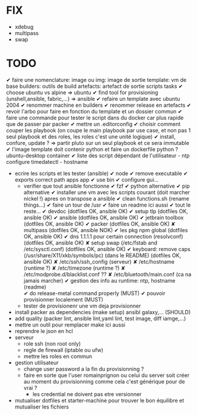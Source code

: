 # FIX
- xdebug
- multipass
- swap

# TODO
✔ faire une nomenclature: 
    image ou img: image de sortie
    template: vm de base
    builders: outils de build
    artefacts: artefact de sortie
    scripts 
        tasks
✔ choose ubuntu vs alpine  => ubuntu
✔ find tool for provisioning (unshell,ansible, fabric,...) => ansible
✔ refaire un template avec ubuntu 2004
    ✔ renommer machine en builders
    ✔ renommer release en artefacts
✔ revoir l'arbo pour faire en fonction du template et un dossier commun
✔ faire une commande pour tester le script dans du docker car plus rapide que de passer par packer
✔ mettre un .editorconfig
✔ choisir comment couper les playbook (on coupe le main playbook par use case, et non pas 1 seul playbook et des roles, les roles c'est une unité logique)
    ✔ install, confure, update ? => partir pluto sur un seul playbook et ce sera immutable
✔ l'image template doit contenir python et faire un dockerfile python ? ubuntu-desktop container
✔ liste des script dépendant de l'utilisateur
    - ntp configure timedatectl
    - hostname
- ecrire les scripts et les tester (ansible) 
    ✔ node
    ✔ remove executable 
    ✔ exports correct path apps app 
    ✔ use bin
    ✔ configure gui... 
    - verifier que tout ansible fonctionne 
        ✔ fzf 
        ✔ python alternative
        ✔ pip alternative
    ✔ installer une vm avec les scripts courant (doit marcher nickel !) apres on transpose a ansible
    ✔ clean functions.sh (rename things...)
    ✔ faire un tour de /usr
    ✔ faire un readme ici aussi
    ✔ tout le reste... 
        ✔ devdoc (dotfiles OK, ansible OK)
        ✔ setup tlp (dotfiles OK, ansible OK)
        ✔ ansible (dotfiles OK, ansible OK) 
        ✔ jetbrain toolbox (dotfiles OK, ansible OK) 
        ✔ packer (dotfiles OK, ansible OK) 
        ✘ multipass (dotfiles OK, ansible NOK) 
        ✔ les pkg npm global (dotfiles OK, ansible OK) 
        ✔ dns 1.1.1.1 pour certain connection (resolvconf) (dotfiles OK, ansible OK)
        ✘ setup swap (/etc/fstab and /etc/sysctl.conf) (dotfiles OK, ansible OK) 
        ✔ keyboard: remove caps (/usr/share/X11/xkb/symbols/pc) (dans le README) (dotfiles OK, ansible OK) 
        ✘ /etc/ssh/ssh_config (serveur)
        ✘ /etc/hostname (runtime ?)
        ✘ /etc/timezone (runtime ?)
        ✘ /etc/modprobe.d/blacklist.conf ??
        ✘ /etc/bluetooth/main.conf (ca na jamais marcher)
    ✔ gestion des info au runtime: ntp, hostname (readme)   
✔ do release-metal command properly (MUST)
✔ pouvoir provisionner localement (MUST)
    - tester de provisionenr une vm deja provisionner
- install packer as dependencies (make setup) ansibl galaxy,... (SHOULD)
- add quality (packer lint, ansible lint,yaml lint, test image, diff iamge,...)
- mettre un outil pour remplacer make ici aussi
- reprendre le json en hcl
- serveur
    - role ssh (non root only)
    - regle de firewall (iptable ou ufw)
    - mettre les roles en commun
- gestion utilisateur
    - change user password a la fin du provisionning ?
    - faire en sorte que l'user romainprignon ou celui du server soit créer au moment du provisionning comme cela c'est générique pour de vrai ?
        - les credential ne doivent pas etre versionner
- mutualiser dotfiles et starter-machine pour trouver le bon équilibre et mutualiser les fichiers
